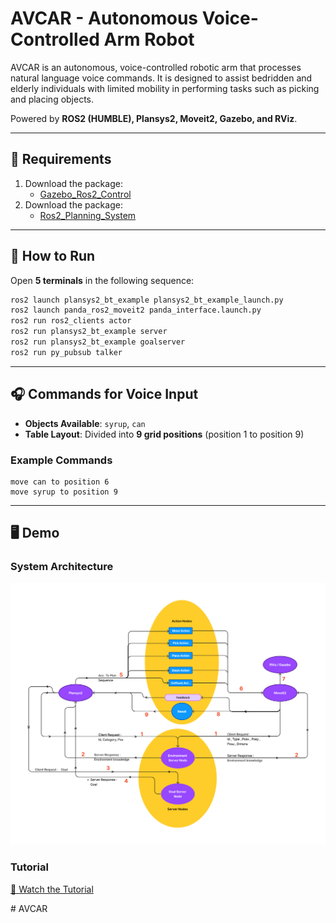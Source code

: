# AVCAR - Autonomous Voice-Controlled Arm Robot  
AVCAR is an autonomous, voice-controlled robotic arm that processes natural language voice commands. It is designed to assist bedridden and elderly individuals with limited mobility in performing tasks such as picking and placing objects.  

Powered by **ROS2 (HUMBLE), Plansys2, Moveit2, Gazebo, and RViz**.  

---

## 📌 Requirements  
1. Download the package:  
   - [Gazebo_Ros2_Control](https://github.com/ros-controls/gazebo_ros2_control/blob/master/doc/index.rst)  
2. Download the package:  
   - [Ros2_Planning_System](https://github.com/PlanSys2/ros2_planning_system.git)  

---

## 🚀 How to Run  

Open **5 terminals** in the following sequence:

```bash
ros2 launch plansys2_bt_example plansys2_bt_example_launch.py
ros2 launch panda_ros2_moveit2 panda_interface.launch.py
ros2 run ros2_clients actor
ros2 run plansys2_bt_example server
ros2 run plansys2_bt_example goalserver
ros2 run py_pubsub talker
```

---

## 🎧 Commands for Voice Input  
- **Objects Available**: `syrup`, `can`  
- **Table Layout**: Divided into **9 grid positions** (position 1 to position 9)  

### **Example Commands**
```text
move can to position 6
move syrup to position 9
```

---

## 🖥️ Demo  
### System Architecture  
![Image alt](/system_architecture.jpg)  

### Tutorial  
[🎥 Watch the Tutorial](https://github.com/user-attachments/assets/e25855a5-3065-4b58-9640-da1dd22175ec)
   



#   A V C A R 
 
 
